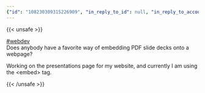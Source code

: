 ```yaml
---
{"id": "108230309315226909", "in_reply_to_id": null, "in_reply_to_account_id": null, "sensitive": false, "spoiler_text": "", "visibility": "public", "language": "en", "replies_count": 1, "reblogs_count": 1, "favourites_count": 0, "edited_at": null, "reblog": null, "application": null, "account": {"id": "108219415927856966", "username": "brozek", "acct": "brozek", "display_name": "Brandon Rozek", "url": "https://fosstodon.org/@brozek", "avatar": "https://cdn.fosstodon.org/accounts/avatars/108/219/415/927/856/966/original/bae9f46f23936e79.jpg", "avatar_static": "https://cdn.fosstodon.org/accounts/avatars/108/219/415/927/856/966/original/bae9f46f23936e79.jpg", "header": "https://fosstodon.org/headers/original/missing.png", "header_static": "https://fosstodon.org/headers/original/missing.png", "noindex": true, "roles": []}, "media_attachments": [], "mentions": [], "tags": [{"name": "webdev", "url": "https://fosstodon.org/tags/webdev"}], "emojis": [], "card": null, "poll": null, "syndication": "https://fosstodon.org/@brozek/108230309315226909", "date": "2022-05-02T03:51:00.014Z"}
---
```

{{< unsafe >}}
<p><a href="https://fosstodon.org/tags/webdev" class="mention hashtag" rel="tag">#<span>webdev</span></a> <br />Does anybody have a favorite way of embedding PDF slide decks onto a webpage?</p><p>Working on the presentations page for my website, and currently I am using the &lt;embed&gt; tag.</p>
{{< /unsafe >}}
